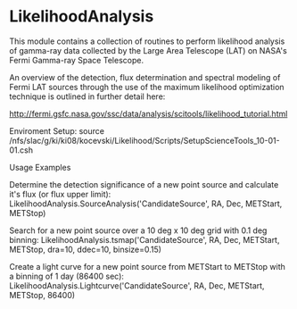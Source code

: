 # LikelihoodAnalysis

This module contains a collection of routines to perform likelihood analysis of gamma-ray data collected by the Large Area Telescope (LAT) on NASA's Fermi Gamma-ray Space Telescope.

An overview of the detection, flux determination and spectral modeling of Fermi LAT sources through the use of the maximum likelihood optimization technique is outlined in further detail here:

http://fermi.gsfc.nasa.gov/ssc/data/analysis/scitools/likelihood_tutorial.html

Enviroment Setup:
source /nfs/slac/g/ki/ki08/kocevski/Likelihood/Scripts/SetupScienceTools_10-01-01.csh

Usage Examples

Determine the detection significance of a new point source and calculate it's flux (or flux upper limit):
LikelihoodAnalysis.SourceAnalysis('CandidateSource', RA, Dec, METStart, METStop)

Search for a new point source over a 10 deg x 10 deg grid with 0.1 deg binning:
LikelihoodAnalysis.tsmap('CandidateSource', RA, Dec, METStart, METStop, dra=10, ddec=10, binsize=0.15)

Create a light curve for a new point source from METStart to METStop with a binning of 1 day (86400 sec):
LikelihoodAnalysis.Lightcurve('CandidateSource', RA, Dec, METStart, METStop, 86400) 
